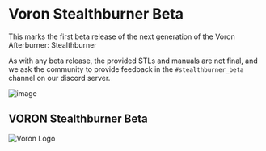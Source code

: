 # Voron Stealthburner Beta

This marks the first beta release of the next generation of the Voron Afterburner: Stealthburner

As with any beta release, the provided STLs and manuals are not final, and we ask the community to provide feedback in the `#stealthburner_beta`  channel on our discord server.

![image](https://user-images.githubusercontent.com/4352664/147270796-57a92610-b85f-49b1-8e2a-21ffb9f59b06.png)

## VORON Stealthburner Beta

![Voron Logo](http://vorondesign.com/images/voron_design_logo.png)
